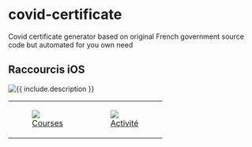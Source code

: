 # covid-certificate

Covid certificate generator based on original French government source code but automated for you own need

## Raccourcis iOS
  <img src="{{ include.url }}" alt="{{ include.description }}">
<table>
    <tr>
        <td>
            <a href="https://www.icloud.com/shortcuts/2dbfef97eb544e6f8d60c3afe10ff918">
                <figure class="image">
                    <img src="https://raw.githubusercontent.com/Faylixe/covidcert/main/docs/images/shopping.png">
                    <figcaption>Courses</figcaption>
                </figure>
            </a>
        </td>
        <td>
            <a href="https://www.icloud.com/shortcuts/d52f0aead99542e9a80b439c78e9a652">
                <figure class="image">
                    <img src="https://raw.githubusercontent.com/Faylixe/covidcert/main/docs/images/activity.png">
                    <figcaption>Activité</figcaption>
                </figure>
            </a>
        </td>
    </tr>
</table>

